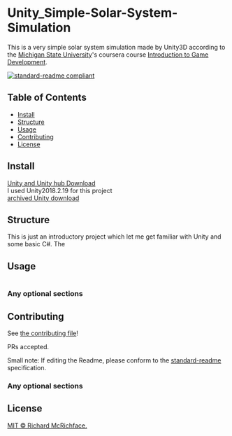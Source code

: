 # Unity_Simple-Solar-System-Simulation

This is a very simple solar system simulation made by Unity3D according to the [Michigan State University](https://msu.edu/)'s coursera course [Introduction to Game Development](https://www-cloudfront-alias.coursera.org/learn/game-development/home/welcome).

[![standard-readme compliant](https://img.shields.io/badge/readme%20style-standard-brightgreen.svg?style=flat-square)](https://github.com/RichardLitt/standard-readme)
## Table of Contents

- [Install](#install)
- [Structure](#Structure)
- [Usage](#usage)
- [Contributing](#contributing)
- [License](#license)


## Install

[Unity and Unity hub Download](https://unity3d.com/get-unity/download)<br>
I used Unity2018.2.19 for this project<br>
[archived Unity download ](https://unity3d.com/get-unity/download/archive)

## Structure
This is just an introductory project which let me get familiar with Unity and some basic C#.
The

## Usage

```
```

### Any optional sections


## Contributing

See [the contributing file](CONTRIBUTING.md)!

PRs accepted.

Small note: If editing the Readme, please conform to the [standard-readme](https://github.com/RichardLitt/standard-readme) specification.

### Any optional sections

## License

[MIT © Richard McRichface.](../LICENSE)
